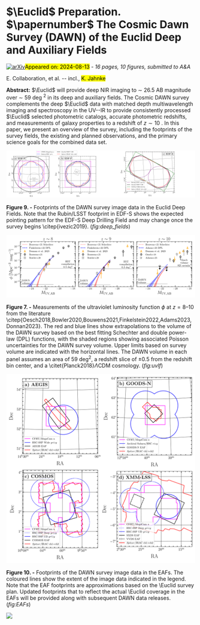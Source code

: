 <div class="macros" style="visibility:hidden;">
$\newcommand{\ensuremath}{}$
$\newcommand{\xspace}{}$
$\newcommand{\object}[1]{\texttt{#1}}$
$\newcommand{\farcs}{{.}''}$
$\newcommand{\farcm}{{.}'}$
$\newcommand{\arcsec}{''}$
$\newcommand{\arcmin}{'}$
$\newcommand{\ion}[2]{#1#2}$
$\newcommand{\textsc}[1]{\textrm{#1}}$
$\newcommand{\hl}[1]{\textrm{#1}}$
$\newcommand{\footnote}[1]{}$
$\newcommand{\papernumber}$
$\newcommand{\orcid}[1]$</div>



<div id="title">

# $\Euclid$ Preparation. $\papernumber$ The Cosmic Dawn Survey (DAWN) of the Euclid Deep and Auxiliary Fields

</div>
<div id="comments">

[![arXiv](https://img.shields.io/badge/arXiv-2408.05275-b31b1b.svg)](https://arxiv.org/abs/2408.05275)<mark>Appeared on: 2024-08-13</mark> -  _16 pages, 10 figures, submitted to A&A_

</div>
<div id="authors">

E. Collaboration, et al. -- incl., <mark>K. Jahnke</mark>

</div>
<div id="abstract">

**Abstract:** $\Euclid$ will provide deep NIR imaging to $\sim$ 26.5 AB magnitude over $\sim$ 59 deg $^2$ in its deep and auxiliary fields. The Cosmic DAWN survey complements the deep $\Euclid$ data with matched depth multiwavelength imaging and spectroscopy in the UV--IR to provide consistently processed $\Euclid$ selected photometric catalogs, accurate photometric redshifts, and measurements of galaxy properties to a redshift of $z\sim 10$ . In this paper, we present an overview of the survey, including the footprints of the survey fields, the existing and planned observations, and the primary science goals for the combined data set.

</div>

<div id="div_fig1">

<img src="tmp_2408.05275/./figures/h20_fields.png" alt="Fig9.1" width="50%"/><img src="tmp_2408.05275/./figures/edfs_footprints.png" alt="Fig9.2" width="50%"/>

**Figure 9. -** Footprints of the DAWN survey image data in the Euclid Deep Fields. Note that the Rubin/LSST footprint in EDF-S shows the expected pointing pattern for the EDF-S Deep Drilling Field and may change once the survey begins \citep{ivezic2019}. (*fig:deep_fields*)

</div>
<div id="div_fig2">

<img src="tmp_2408.05275/./figures/uvlf.png" alt="Fig7" width="100%"/>

**Figure 7. -** Measurements of the ultraviolet luminosity function $\phi$ at $z = \textrm{8--10}$ from the literature \citep{Oesch2018,Bowler2020,Bouwens2021,Finkelstein2022,Adams2023,Donnan2023}. The red and blue lines show extrapolations to the volume of the DAWN survey based on the best fitting Schechter and double power-law (DPL) functions, with the shaded regions showing associated Poisson uncertainties for the DAWN survey volume. Upper limits based on survey volume are indicated with the horizontal lines. The DAWN volume in each panel assumes an area of 59 deg$^2$, a redshift slice of $\pm0.5$ from the redshift bin center, and a \citet{Planck2018}$\Lambda$CDM cosmology. (*fig:uvlf*)

</div>
<div id="div_fig3">

<img src="tmp_2408.05275/./figures/EAF_footprints.png" alt="Fig10" width="100%"/>

**Figure 10. -** Footprints of the DAWN survey image data in the EAFs. The coloured lines show the extent of the image data indicated in the legend. Note that the EAF footprints are approximations based on the \Euclid survey plan. Updated footprints that to reflect the actual \Euclid coverage in the EAFs will be provided along with subsequent DAWN data releases. (*fig:EAFs*)

</div><div id="qrcode"><img src=https://api.qrserver.com/v1/create-qr-code/?size=100x100&data="https://arxiv.org/abs/2408.05275"></div>